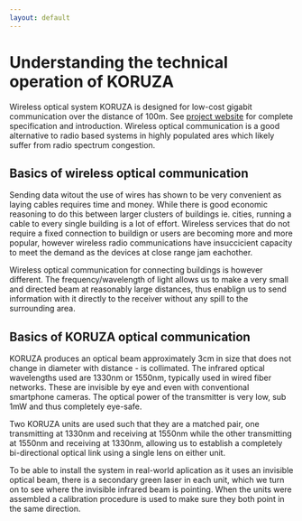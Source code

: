 ```yaml
---
layout: default
---
```


# Understanding the technical operation of KORUZA
Wireless optical system KORUZA is designed for low-cost gigabit communication over the distance of 100m. See [project website](http://koruza.net) for complete specification and introduction. Wireless optical communication is a good alternative to radio based systems in highly populated ares which likely suffer from radio spectrum congestion.

## Basics of wireless optical communication
Sending data witout the use of wires has shown to be very convenient as laying cables requires time and money. While there is good economic reasoning to do this between larger clusters of buildings ie. cities, running a cable to every single building is a lot of effort. Wireless services that do not require a fixed connection to buildign or users are becoming more and more popular, however wireless radio communications have insuccicient capacity to meet the demand as the devices at close range jam eachother.

Wireless optical communication for connecting buildings is however different. The frequency/wavelength of light allows us to make a very small and directed beam at reasonably large distances, thus enablign us to send information with it directly to the receiver without any spill to the surrounding area.

## Basics of KORUZA optical communication

KORUZA produces an optical beam approximately 3cm in size that does not change in diameter with distance - is collimated. The infrared optical wavelengths used are 1330nm or 1550nm, typically used in wired fiber networks. These are invisible by eye and even with conventional smartphone cameras. The optical power of the transmitter is very low, sub 1mW and thus completely eye-safe. 

Two KORUZA units are used such that they are a matched pair, one transmitting at 1330nm and receiving at 1550nm while the other transmitting at 1550nm and receiving at 1330nm, allowing us to establish a completely bi-directional optical link using a single lens on either unit.

To be able to install the system in real-world aplication as it uses an invisible optical beam, there is a secondary green laser in each unit, which we turn on to see where the invisible infrared beam is pointing. When the units were assembled a calibration procedure is used to make sure they both point in the same direction.

